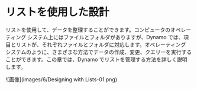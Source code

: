 

# リストを使用した設計

リストを使用して、データを整理することができます。コンピュータのオペレーティング システム上にはファイルとフォルダがありますが、Dynamo では、項目とリストが、それぞれファイルとフォルダに対応します。オペレーティング システムのように、さまざまな方法でデータの作成、変更、クエリーを実行することができます。この章では、Dynamo でリストを管理する方法を詳しく説明します。

![画像](images/6/Designing with Lists-01.png)

